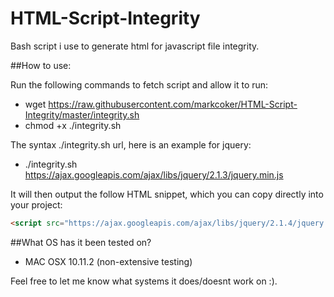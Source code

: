 # HTML-Script-Integrity
Bash script i use to generate html for javascript file integrity.

##How to use:

Run the following commands to fetch script and allow it to run:

- wget https://raw.githubusercontent.com/markcoker/HTML-Script-Integrity/master/integrity.sh
- chmod +x ./integrity.sh

The syntax ./integrity.sh url, here is an example for jquery:

- ./integrity.sh https://ajax.googleapis.com/ajax/libs/jquery/2.1.3/jquery.min.js

It will then output the follow HTML snippet, which you can copy directly into your project:

```html
<script src="https://ajax.googleapis.com/ajax/libs/jquery/2.1.4/jquery.min.js" integrity="sha256-ivk71nXhz9nsyFDoYoGf2sbjrR9ddh+XDkCcfZxjvcM= sha512-7aMbXH03HUs6zO1R+pLyekF1FTF89Deq4JpHw6zIo2vbtaXnDw+/2C03Je30WFDd6MpSwg+aLW4Di46qzu488Q=="></script>'
```
##What OS has it been tested on?

- MAC OSX 10.11.2 (non-extensive testing)

Feel free to let me know what systems it does/doesnt work on :).
